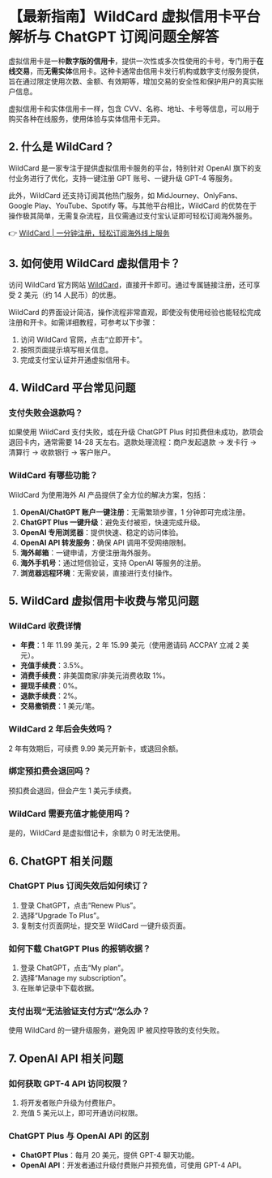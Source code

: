 # 【最新指南】WildCard 虚拟信用卡平台解析与 ChatGPT 订阅问题全解答

虚拟信用卡是一种**数字版的信用卡**，提供一次性或多次性使用的卡号，专门用于**在线交易**，而**无需实体**信用卡。这种卡通常由信用卡发行机构或数字支付服务提供，旨在通过限定使用次数、金额、有效期等，增加交易的安全性和保护用户的真实账户信息。

虚拟信用卡和实体信用卡一样，包含 CVV、名称、地址、卡号等信息，可以用于购买各种在线服务，使用体验与实体信用卡无异。

## 2. 什么是 WildCard？

WildCard 是一家专注于提供虚拟信用卡服务的平台，特别针对 OpenAI 旗下的支付业务进行了优化，支持一键注册 GPT 账号、一键升级 GPT-4 等服务。

此外，WildCard 还支持订阅其他热门服务，如 MidJourney、OnlyFans、Google Play、YouTube、Spotify 等。与其他平台相比，WildCard 的优势在于操作极其简单，无需复杂流程，且仅需通过支付宝认证即可轻松订阅海外服务。

👉 [WildCard | 一分钟注册，轻松订阅海外线上服务](https://bbtdd.com/WildCard)

## 3. 如何使用 WildCard 虚拟信用卡？

访问 WildCard 官方网站 [WildCard](https://bbtdd.com/WildCard)，直接开卡即可。通过专属链接注册，还可享受 2 美元（约 14 人民币）的优惠。

WildCard 的界面设计简洁，操作流程非常直观，即使没有使用经验也能轻松完成注册和开卡。如需详细教程，可参考以下步骤：

1. 访问 WildCard 官网，点击“立即开卡”。
2. 按照页面提示填写相关信息。
3. 完成支付宝认证并开通虚拟信用卡。

## 4. WildCard 平台常见问题

### 支付失败会退款吗？
如果使用 WildCard 支付失败，或在升级 ChatGPT Plus 时扣费但未成功，款项会退回卡内，通常需要 14-28 天左右。退款处理流程：商户发起退款 → 发卡行 → 清算行 → 收款银行 → 客户账户。

### WildCard 有哪些功能？
WildCard 为使用海外 AI 产品提供了全方位的解决方案，包括：

1. **OpenAI/ChatGPT 账户一键注册**：无需繁琐步骤，1 分钟即可完成注册。
2. **ChatGPT Plus 一键升级**：避免支付被拒，快速完成升级。
3. **OpenAI 专用浏览器**：提供快速、稳定的访问体验。
4. **OpenAI API 转发服务**：确保 API 调用不受网络限制。
5. **海外邮箱**：一键申请，方便注册海外服务。
6. **海外手机号**：通过短信验证，支持 OpenAI 等服务的注册。
7. **浏览器远程环境**：无需安装，直接进行支付操作。

## 5. WildCard 虚拟信用卡收费与常见问题

### WildCard 收费详情
- **年费**：1 年 11.99 美元，2 年 15.99 美元（使用邀请码 ACCPAY 立减 2 美元）。
- **充值手续费**：3.5%。
- **消费手续费**：非美国商家/非美元消费收取 1%。
- **提现手续费**：0%。
- **退款手续费**：2%。
- **交易撤销费**：1 美元/笔。

### WildCard 2 年后会失效吗？
2 年有效期后，可续费 9.99 美元开新卡，或退回余额。

### 绑定预扣费会退回吗？
预扣费会退回，但会产生 1 美元手续费。

### WildCard 需要充值才能使用吗？
是的，WildCard 是虚拟借记卡，余额为 0 时无法使用。

## 6. ChatGPT 相关问题

### ChatGPT Plus 订阅失效后如何续订？
1. 登录 ChatGPT，点击“Renew Plus”。
2. 选择“Upgrade To Plus”。
3. 复制支付页面网址，提交至 WildCard 一键升级页面。

### 如何下载 ChatGPT Plus 的报销收据？
1. 登录 ChatGPT，点击“My plan”。
2. 选择“Manage my subscription”。
3. 在账单记录中下载收据。

### 支付出现“无法验证支付方式”怎么办？
使用 WildCard 的一键升级服务，避免因 IP 被风控导致的支付失败。

## 7. OpenAI API 相关问题

### 如何获取 GPT-4 API 访问权限？
1. 将开发者账户升级为付费账户。
2. 充值 5 美元以上，即可开通访问权限。

### ChatGPT Plus 与 OpenAI API 的区别
- **ChatGPT Plus**：每月 20 美元，提供 GPT-4 聊天功能。
- **OpenAI API**：开发者通过升级付费账户并预充值，可使用 GPT-4 API。